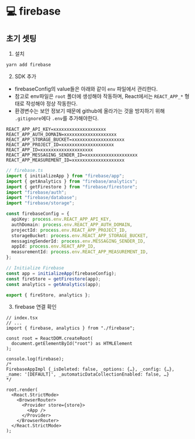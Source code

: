 # 💻 firebase

## 초기 셋팅

1. 설치

```
yarn add firebase
```

2. SDK 추가

- firebaseConfig의 value들은 아래와 같이 `env` 파일에서 관리한다.
- 참고로 env파일은 `root` 폴더에 생성해야 작동하며, React에서는 `REACT_APP_*` 형태로 작성해야 정상 작동한다.
- 환경변수는 보안 정보기 때문에 github에 올라가는 것을 방지하기 위해 `.gitignore`에다 `.env`를 추가해야한다.

```
REACT_APP_API_KEY=xxxxxxxxxxxxxxxxxxxx
REACT_APP_AUTH_DOMAIN=xxxxxxxxxxxxxxxxxxxx
REACT_APP_STORAGE_BUCKET=xxxxxxxxxxxxxxxxxxxx
REACT_APP_PROJECT_ID=xxxxxxxxxxxxxxxxxxxx
REACT_APP_ID=xxxxxxxxxxxxxxxxxxxx
REACT_APP_MESSAGING_SENDER_ID=xxxxxxxxxxxxxxxxxxxx
REACT_APP_MEASUREMENT_ID=xxxxxxxxxxxxxxxxxxxx
```

```ts
// firebase.ts
import { initializeApp } from "firebase/app";
import { getAnalytics } from "firebase/analytics";
import { getFirestore } from "firebase/firestore";
import "firebase/auth";
import "firebase/database";
import "firebase/storage";

const firebaseConfig = {
  apiKey: process.env.REACT_APP_API_KEY,
  authDomain: process.env.REACT_APP_AUTH_DOMAIN,
  projectId: process.env.REACT_APP_PROJECT_ID,
  storageBucket: process.env.REACT_APP_STORAGE_BUCKET,
  messagingSenderId: process.env.MESSAGING_SENDER_ID,
  appId: process.env.REACT_APP_ID,
  measurementId: process.env.REACT_APP_MEASUREMENT_ID,
};

// Initialize Firebase
const app = initializeApp(firebaseConfig);
const fireStore = getFirestore(app);
const analytics = getAnalytics(app);

export { fireStore, analytics };
```

3. firebase 연결 확인

```tsx
// index.tsx
// ...
import { firebase, analytics } from "./firebase";

const root = ReactDOM.createRoot(
  document.getElementById("root") as HTMLElement
);

console.log(firebase);
/*
FirebaseAppImpl {_isDeleted: false, _options: {…}, _config: {…}, _name: '[DEFAULT]', _automaticDataCollectionEnabled: false, …}
*/

root.render(
  <React.StrictMode>
    <BrowserRouter>
      <Provider store={store}>
        <App />
      </Provider>
    </BrowserRouter>
  </React.StrictMode>
);
```

<br />
